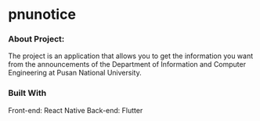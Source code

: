 # pnunotice

### About Project:

The project is an application that allows you to get the information you want from the announcements of the Department of Information and Computer Engineering at Pusan ​​National University.

### Built With

Front-end: React Native
Back-end: Flutter
